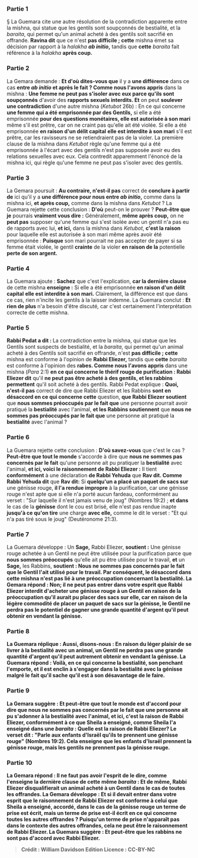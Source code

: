 
### Partie 1
§ La Guemara cite une autre résolution de la contradiction apparente entre la mishna, qui statue que les gentils sont soupçonnés de bestialité, et la <i>baraita</i>, qui permet qu'un animal acheté à des gentils soit sacrifié en offrande. <b>Ravina dit</b> que ce n'est <b>pas difficile ; cette</b> mishna émet sa décision par rapport à la <i>halakha <b>ab initio</b></i><b>,</b> tandis que <b>cette</b> <i>baraita</i> fait référence à la <i>halakha</i> <b>après coup.</b>

### Partie 2
La Gemara demande : <b>Et d'où dites-vous que</b> il y a <b>une différence</b> dans ce cas <b>entre <i>ab initio</i> et après le fait ? Comme nous l'avons appris</b> dans la mishna : <b>Une femme ne peut pas s'isoler avec eux parce qu'ils sont soupçonnés</b> d'avoir des <b>rapports sexuels interdits. Et</b> on peut <b>soulever une contradiction</b> d'une autre mishna (<i>Ketubot</i> 26b) : En ce qui concerne <b>une femme qui a été emprisonnée par des Gentils,</b> si elle a été emprisonnée <b>pour des questions monétaires, elle est autorisée à son mari</b> même s'il est prêtre, car on ne craint pas qu'elle ait été violée. Si elle a été emprisonnée <b>en raison d'un délit capital</b> <b>elle est interdite à son mari</b> s'il est prêtre, car les ravisseurs ne se retiendraient pas de la violer. La première clause de la mishna dans <i>Ketubot</i> règle qu'une femme qui a été emprisonnée à l'écart avec des gentils n'est pas supposée avoir eu des relations sexuelles avec eux. Cela contredit apparemment l'énoncé de la mishna ici, qui règle qu'une femme ne peut pas s'isoler avec des gentils.

### Partie 3
La Gemara poursuit : <b>Au contraire, n'est-il pas</b> correct de <b>conclure à partir de</b> ici qu'il y a <b>une différence pour nous entre <i>ab initio</i>,</b> comme dans la mishna ici, <b>et après coup,</b> comme dans la mishna dans <i>Ketubot</i> ? La Guemara rejette cette conclusion : <b>D'où</b> peut-on le prouver ? <b>Peut-être que je</b> pourrais <b>vraiment vous dire :</b> Généralement, <b>même après coup,</b> on ne <b>peut pas</b> supposer qu'une femme qui s'est isolée avec un gentil n'a pas eu de rapports avec lui, <b>et ici,</b> dans la mishna dans <i>Ketubot</i>, <b>c'est la raison</b> pour laquelle elle est autorisée à son mari même après avoir été emprisonnée : <b>Puisque</b> son mari pourrait ne pas accepter de payer si sa femme était violée, le gentil <b>crainte</b> de la violer <b>en raison de la</b> potentielle <b>perte de son argent.</b>

### Partie 4
La Guemara ajoute : <b>Sachez</b> que c'est l'explication, <b>car la dernière clause</b> de cette mishna <b>enseigne :</b> Si elle a été emprisonnée <b>en raison d'un délit capital</b> <b>elle est interdite à son mari.</b> Clairement, la différence est que dans ce cas, rien n'incite les gentils à la laisser indemne. La Guemara conclut : <b>Et rien de plus</b> n'a besoin d'être discuté, car c'est certainement l'interprétation correcte de cette mishna.

### Partie 5
<b>Rabbi Pedat a dit : </b> La contradiction entre la mishna, qui statue que les Gentils sont suspects de bestialité, et la <i>baraita</i>, qui permet qu'un animal acheté à des Gentils soit sacrifié en offrande, n'est <b>pas difficile ; cette</b> mishna est conforme à l'opinion de <b>Rabbi Eliezer,</b> tandis que <b>cette</b> <i>baraita</i> est conforme à l'opinion des <b>rabes. Comme nous l'avons appris</b> dans une mishna (<i>Para</i> 2:1) <b>en ce qui concerne le <b>thérif rouge de purification</b> : Rabbi Eliezer dit</b> qu'il <b>ne peut pas être acheté à des gentils, et les rabbins permettent</b> qu'il soit acheté à des gentils. Rabbi Pedat explique : <b>Quoi, n'est-il pas</b> correct de dire que Rabbi Eliezer et les Rabbins <b>sont en désaccord en ce qui concerne cette</b> question, <b>que Rabbi Eliezer soutient</b> que <b>nous sommes préoccupés par le fait que</b> une personne pourrait avoir pratiqué la <b>bestialité</b> avec l'animal, <b>et les Rabbins soutiennent</b> que <b>nous ne sommes pas préoccupés par le fait que</b> une personne ait pratiqué la <b>bestialité</b> avec l'animal ?

### Partie 6
La Guemara rejette cette conclusion : <b>D'où savez-vous</b> que c'est le cas ? <b>Peut-être que tout le monde</b> s'accorde à dire que <b>nous ne sommes pas concernés par le fait</b> qu'une personne ait pu pratiquer la <b>bestialité</b> avec l'animal, <b>et ici, voici le raisonnement de Rabbi Eliezer :</b> Il tient <b>conformément</b> à une déclaration <b>de Rabbi Yehuda</b> que <b>Rav dit. Comme Rabbi Yehuda dit</b> que <b>Rav dit:</b> Si <b>quelqu'un a placé un paquet de sacs sur</b> une génisse rouge, <b>il l'a rendue impropre</b> à la purification, car une génisse rouge n'est apte que si elle n'a porté aucun fardeau, conformément au verset : "Sur laquelle il n'est jamais venu de joug" (Nombres 19:2) ; <b>et dans</b> le cas de la <b>génisse</b> dont le cou est brisé, elle n'est pas rendue inapte <b>jusqu'à ce qu'on tire</b> une charge <b>avec elle,</b> comme le dit le verset : "Et qui n'a pas tiré sous le joug" (Deutéronome 21:3).

### Partie 7
La Guemara développe : Un <b>Sage,</b> Rabbi Eliezer, <b>soutient :</b> Une génisse rouge achetée à un Gentil ne peut être utilisée pour la purification parce que <b>nous sommes préoccupés</b> qu'elle ait pu être utilisée pour le travail, <b>et</b> un <b>Sage,</b> les Rabbins, <b>soutient : Nous ne sommes pas concernés par le fait que le Gentil l'ait utilisé pour le travail. Par conséquent, le désaccord dans cette mishna n'est pas lié à une préoccupation concernant la bestialité. La Gemara répond : <b>Non;</b> il ne peut pas <b>entrer dans votre esprit</b> que Rabbi Eliezer interdit d'acheter une génisse rouge à un Gentil en raison de la préoccupation qu'il aurait pu placer des sacs sur elle, car <b>en raison</b> de la <b>légère commodité</b> de placer un paquet de sacs sur la génisse, le Gentil <b>ne perdra pas</b> le potentiel de gagner <b>une grande quantité</b> d'argent qu'il peut obtenir en vendant la génisse.

### Partie 8
La Guemara réplique : <b>Aussi, disons-nous : En raison</b> du <b>léger plaisir</b> de se livrer à la bestialité avec un animal, un Gentil <b>ne perdra pas une grande quantité</b> d'argent qu'il peut autrement obtenir en vendant la génisse. La Guemara répond : <b>Voilà,</b> en ce qui concerne la bestialité, <b>son penchant l'emporte,</b> et il est enclin à s'engager dans la bestialité avec la génisse malgré le fait qu'il sache qu'il est à son désavantage de le faire.

### Partie 9
La Gemara suggère : <b>Et peut-être que tout le monde</b> est d'accord pour dire que <b>nous ne sommes pas concernés par le fait que</b> une personne ait pu s'adonner à la <b>bestialité</b> avec l'animal, <b>et ici, c'est la raison de Rabbi Eliezer, conformément à ce</b> que <b>Sheila a enseigné, comme Sheila l'a enseigné</b> dans une <i>baraita</i> : <b>Quelle est la raison de Rabbi Eliezer?</b> Le verset dit : <b>"Parle aux enfants d'Israël qu'ils te prennent</b> une génisse rouge" (Nombres 19:2). Cela enseigne que <b>les enfants d'Israël prennent</b> la génisse rouge, <b>mais les gentils ne prennent pas</b> la génisse rouge.

### Partie 10
La Gemara répond : Il ne faut <b>pas avoir l'esprit</b> de le dire, <b>comme l'enseigne la dernière clause</b> de cette même <i>baraita</i> <b> : Et de même, Rabbi Eliezer disqualifierait</b> un animal acheté à un Gentil <b>dans</b> le cas de <b>toutes les offrandes.</b> La Gemara développe : <b>Et si</b> il devait <b>entrer dans votre esprit</b> que le raisonnement de Rabbi Eliezer est <b>conforme à celui</b> que <b>Sheila a enseigné, accordé, dans</b> le cas de la <b>génisse rouge</b> un terme de <b>prise est écrit, mais</b> un terme de <b>prise est-il écrit en ce qui concerne toutes</b> les autres <b>offrandes ? </b> Puisqu'un terme de prise n'apparaît pas dans le contexte des autres offrandes, cela ne peut être le raisonnement de Rabbi Eliezer. La Guemara suggère : <b>Et peut-être que les rabbins ne sont pas d'accord avec Rabbi Eliezer</b>.

>Crédit : William Davidson Edition
>Licence : CC-BY-NC